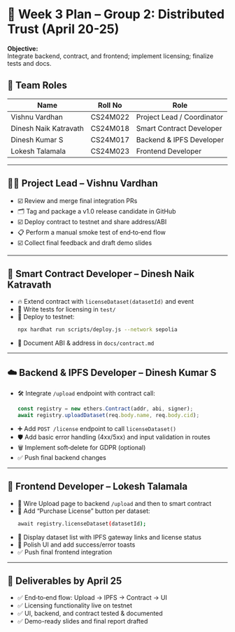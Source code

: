 # 📅 Week 3 Plan – Group 2: Distributed Trust (April 20-25)

**Objective:**  
Integrate backend, contract, and frontend; implement licensing; finalize tests and docs.

## 👥 Team Roles

| Name                  | Roll No     | Role                             |
|-----------------------|-------------|----------------------------------|
| Vishnu Vardhan        | CS24M022    | Project Lead / Coordinator       |
| Dinesh Naik Katravath | CS24M018    | Smart Contract Developer         |
| Dinesh Kumar S        | CS24M017    | Backend & IPFS Developer         |
| Lokesh Talamala       | CS24M023    | Frontend Developer               |

---

## 🧑‍🚀 Project Lead – Vishnu Vardhan  
- ☑️ Review and merge final integration PRs  
- 🗂️ Tag and package a v1.0 release candidate in GitHub  
- ☑️ Deploy contract to testnet and share address/ABI  
- 📋 Perform a manual smoke test of end‑to‑end flow  
- ☑️ Collect final feedback and draft demo slides  

---

## 💾 Smart Contract Developer – Dinesh Naik Katravath  
- 🔥 Extend contract with `licenseDataset(datasetId)` and event  
- 🧪 Write tests for licensing in `test/`  
- 🚀 Deploy to testnet:  
  ```bash
  npx hardhat run scripts/deploy.js --network sepolia
  ```  
- 📄 Document ABI & address in `docs/contract.md`  

---

## ☁️ Backend & IPFS Developer –  Dinesh Kumar S
- 🛠 Integrate `/upload` endpoint with contract call:  
  ```js
  const registry = new ethers.Contract(addr, abi, signer);
  await registry.uploadDataset(req.body.name, req.body.cid);
  ```  
- ➕ Add `POST /license` endpoint to call `licenseDataset()`  
- 🛡️ Add basic error handling (4xx/5xx) and input validation in routes  
- 🗑️ Implement soft‑delete for GDPR (optional)  
- ✅ Push final backend changes  

---

## 🎨 Frontend Developer – Lokesh Talamala  
- 🔗 Wire Upload page to backend `/upload` and then to smart contract  
- 🛒 Add “Purchase License” button per dataset:  
  ```bash
  await registry.licenseDataset(datasetId);
  ```  
- 📜 Display dataset list with IPFS gateway links and license status  
- 🎨 Polish UI and add success/error toasts  
- ✅ Push final frontend integration  

---

## 📌 Deliverables by April 25  
- ✅ End‑to‑end flow: Upload → IPFS → Contract → UI  
- ✅ Licensing functionality live on testnet  
- ✅ UI, backend, and contract tested & documented  
- ✅ Demo-ready slides and final report drafted
